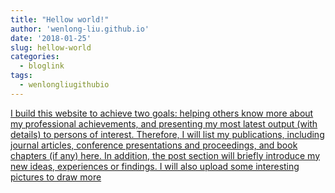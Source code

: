 ```yaml
---
title: "Hellow world!"
author: 'wenlong-liu.github.io'
date: '2018-01-25'
slug: hellow-world
categories:
  - bloglink
tags:
  - wenlongliugithubio
---
```


[I build this website to achieve two goals: helping others know more about my professional achievements, and presenting my most latest output (with details) to persons of interest. Therefore, I will list my publications, including journal articles, conference presentations and proceedings, and book chapters (if any) here. In addition, the post section will briefly introduce my new ideas, experiences or findings. I will also upload some interesting pictures to draw more<i class="fas fa-external-link-alt"></i>](https://wenlong-liu.github.io/post/brand-new-personal-website-of-wenlong-liu-powered-by-hugo-academic-and-blogdown/)

